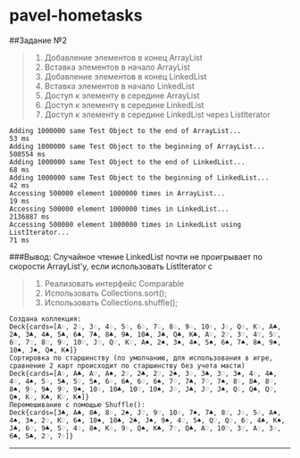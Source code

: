 # pavel-hometasks
##Задание №2
> 1. Добавление элементов в конец ArrayList
> 1. Вставка элементов в начало ArrayList
> 1. Добавление элементов в конец LinkedList
> 1. Вставка элементов в начало LinkedList
> 1. Доступ к элементу в середине ArrayList
> 1. Доступ к элементу в середине LinkedList
> 1. Доступ к элементу в середине LinkedList через ListIterator  

```Output:
Adding 1000000 same Test Object to the end of ArrayList...
53 ms
Adding 1000000 same Test Object to the beginning of ArrayList...
508554 ms
Adding 1000000 same Test Object to the end of LinkedList...
68 ms
Adding 1000000 same Test Object to the beginning of LinkedList...
42 ms
Accessing 500000 element 1000000 times in ArrayList...
19 ms
Accessing 500000 element 1000000 times in LinkedList...
2136887 ms
Accessing 500000 element 1000000 times in LinkedList using ListIterator...
71 ms
```
###Вывод: Случайное чтение LinkedList почти не проигрывает по скорости ArrayList'у, если использовать ListIterator
с
> 1. Реализовать интерфейс Comparable
> 1. Использовать Collections.sort();  
> 1. Использовать Collections.shuffle();  

```
Создана коллекция:
Deck{cards=[A♢, 2♢, 3♢, 4♢, 5♢, 6♢, 7♢, 8♢, 9♢, 10♢, J♢, Q♢, K♢, A♣, 2♣, 3♣, 4♣, 5♣, 6♣, 7♣, 8♣, 9♣, 10♣, J♣, Q♣, K♣, A♡, 2♡, 3♡, 4♡, 5♡, 6♡, 7♡, 8♡, 9♡, 10♡, J♡, Q♡, K♡, A♠, 2♠, 3♠, 4♠, 5♠, 6♠, 7♠, 8♠, 9♠, 10♠, J♠, Q♠, K♠]}
Сортировка по старшинству (по умолчанию, для использования в игре, сравнение 2 карт происходит по старшинству без учета масти)
Deck{cards=[A♢, A♣, A♡, A♠, 2♢, 2♣, 2♡, 2♠, 3♢, 3♣, 3♡, 3♠, 4♢, 4♣, 4♡, 4♠, 5♢, 5♣, 5♡, 5♠, 6♢, 6♣, 6♡, 6♠, 7♢, 7♣, 7♡, 7♠, 8♢, 8♣, 8♡, 8♠, 9♢, 9♣, 9♡, 9♠, 10♢, 10♣, 10♡, 10♠, J♢, J♣, J♡, J♠, Q♢, Q♣, Q♡, Q♠, K♢, K♣, K♡, K♠]}
Перемешивание с помощью Shuffle():
Deck{cards=[3♣, A♣, 8♣, 8♢, 2♠, J♡, 9♡, 10♢, 7♠, 7♣, 8♡, J♢, 5♢, A♠, 4♠, 3♠, 2♢, K♡, 6♠, 10♠, 10♣, 2♣, J♠, 9♠, 4♡, 5♠, Q♡, Q♢, 6♢, 4♣, K♠, J♣, 6♡, 9♣, 5♡, 4♢, 8♠, K♢, 9♢, Q♠, K♣, 7♡, Q♣, A♡, 10♡, 3♡, A♢, 3♢, 6♣, 5♣, 2♡, 7♢]}
```
*****
